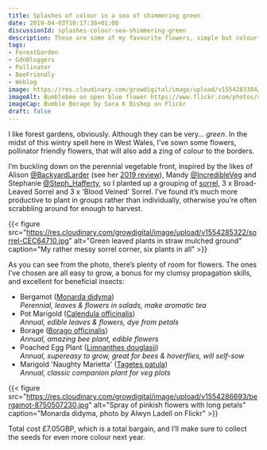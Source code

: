 ```yaml
---
title: Splashes of colour in a sea of shimmering green
date: 2019-04-03T10:17:38+01:00
discussionId: splashes-colour-sea-shimmering-green
description: These are some of my favourite flowers, simple but colourful flowers, adding a splash of nectar, pollen & colour to that verdant forest garden green
tags: 
- ForestGarden
- GdnBloggers
- Pollinator
- BeeFriendly
- Weblog
image: https://res.cloudinary.com/growdigital/image/upload/v1554283384/borage-34874866562.jpg
imageAlt: Bumblebee on open blue flower https://www.flickr.com/photos/sarashotley/34874866562/
imageCap: Bumble Borage by Sara K Bishop on Flickr
draft: false
---
```


I like forest gardens, obviously. Although they can be very… _green_. In the midst of this wintry spell here in West Wales, I’ve sown some flowers, pollinator friendly flowers, that will also add a zing of colour to the borders.

I’m buckling down on the perennial vegetable front, inspired by the likes of Alison [@BackyardLarder](https://mobile.twitter.com/backyardlarder) (see her [2019 review](https://backyardlarder.co.uk/2019/03/2019-review/)), Mandy [@IncredibleVeg](https://mobile.twitter.com/IncredibleVeg) and Stephanie [@Steph_Hafferty](https://mobile.twitter.com/Steph_Hafferty), so I planted up a grouping of [sorrel](https://en.wikipedia.org/wiki/Sorrel), 3 x Broad-Leaved Sorrel and 3 x 'Blood Veined' Sorrel. I’ve found it’s much more productive to plant in groups rather than individually, otherwise you’re often scrabbling around for enough to harvest.

{{< figure src="https://res.cloudinary.com/growdigital/image/upload/v1554285322/sorrel-CEC64710.jpg" alt="Green leaved plants in straw mulched ground" caption="My rather messy sorrel corner, six plants in all" >}}

As you can see from the photo, there’s plenty of room for flowers. The ones I’ve chosen are all easy to grow, a bonus for my clumsy propagation skills, and excellent for beneficial insects:

* Bergamot ([Monarda didyma](https://pfaf.org/user/Plant.aspx?LatinName=Monarda+didyma))  
  _Perennial, leaves & flowers in salads, make aromatic tea_
* Pot Marigold ([Calendula officinalis](https://pfaf.org/user/Plant.aspx?LatinName=Calendula+officinalis))  
  _Annual, edible leaves & flowers, dye from petals_
* Borage ([Borago officinalis](https://pfaf.org/user/Plant.aspx?LatinName=Borago+officinalis))  
  _Annual, amazing bee plant, edible flowers_
* Poached Egg Plant ([Limnanthes douglasii](https://pfaf.org/user/Plant.aspx?LatinName=Limnanthes+douglasii))  
  _Annual, supereasy to grow, great for bees & hoverflies, will self-sow_
* Marigold 'Naughty Marietta' ([Tagetes patula](https://pfaf.org/user/Plant.aspx?LatinName=Tagetes+patula))  
  _Annual, classic companion plant for veg plots_

{{< figure src="https://res.cloudinary.com/growdigital/image/upload/v1554286693/bergamot-8750507230.jpg" alt="Spray of pinkish flowers with long petals" caption="Monarda didyma, photo by Alwyn Ladell on Flickr" >}}

Total cost £7.05GBP, which is a total bargain, and I’ll make sure to collect the seeds for even more colour next year.
